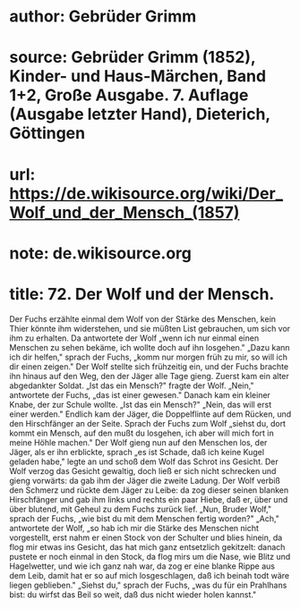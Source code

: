 # author: Gebrüder Grimm
# source: Gebrüder Grimm (1852), Kinder- und Haus-Märchen, Band 1+2, Große Ausgabe. 7. Auflage (Ausgabe letzter Hand), Dieterich, Göttingen
# url: https://de.wikisource.org/wiki/Der_Wolf_und_der_Mensch_(1857)
# note: de.wikisource.org
# title: 72. Der Wolf und der Mensch.

Der Fuchs erzählte einmal dem Wolf von der Stärke des Menschen, kein Thier könnte ihm widerstehen, und sie müßten List gebrauchen, um sich vor ihm zu erhalten. Da antwortete der Wolf „wenn ich nur einmal einen Menschen zu sehen bekäme, ich wollte doch auf ihn losgehen." „Dazu kann ich dir helfen," sprach der Fuchs, „komm nur morgen früh zu mir, so will ich dir einen zeigen." Der Wolf stellte sich frühzeitig ein, und der Fuchs brachte ihn hinaus auf den Weg, den der Jäger alle Tage gieng. Zuerst kam ein alter abgedankter Soldat. „Ist das ein Mensch?" fragte der Wolf. „Nein," antwortete der Fuchs, „das ist einer gewesen." Danach kam ein kleiner Knabe, der zur Schule wollte. „Ist das ein Mensch?" „Nein, das will erst einer werden." Endlich kam der Jäger, die Doppelflinte auf dem Rücken, und den Hirschfänger an der Seite. Sprach der Fuchs zum Wolf „siehst du, dort kommt ein Mensch, auf den mußt du losgehen, ich aber will mich fort in meine Höhle machen." Der Wolf gieng nun auf den Menschen los, der Jäger, als er ihn erblickte, sprach „es ist Schade, daß ich keine Kugel geladen habe," legte an und schoß dem Wolf das Schrot ins Gesicht. Der Wolf verzog das Gesicht gewaltig, doch ließ er sich nicht schrecken und gieng vorwärts: da gab ihm der Jäger die zweite Ladung. Der Wolf verbiß den Schmerz und rückte dem Jäger zu Leibe: da zog dieser seinen blanken Hirschfänger und gab ihm links und rechts ein paar Hiebe, daß er, über und über blutend, mit Geheul zu dem Fuchs zurück lief.  „Nun, Bruder Wolf," sprach der Fuchs, „wie bist du mit dem Menschen fertig worden?" „Ach," antwortete der Wolf, „so hab ich mir die Stärke des Menschen nicht vorgestellt, erst nahm er einen Stock von der Schulter und blies hinein, da flog mir etwas ins Gesicht, das hat mich ganz entsetzlich gekitzelt: danach pustete er noch einmal in den Stock, da flog mirs um die Nase, wie Blitz und Hagelwetter, und wie ich ganz nah war, da zog er eine blanke Rippe aus dem Leib, damit hat er so auf mich losgeschlagen, daß ich beinah todt wäre liegen geblieben." „Siehst du," sprach der Fuchs, „was du für ein Prahlhans bist: du wirfst das Beil so weit, daß dus nicht wieder holen kannst." 

